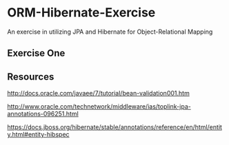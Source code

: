 # ORM-Hibernate-Exercise
An exercise in utilizing JPA and Hibernate for Object-Relational Mapping

## Exercise One

## Resources

http://docs.oracle.com/javaee/7/tutorial/bean-validation001.htm

http://www.oracle.com/technetwork/middleware/ias/toplink-jpa-annotations-096251.html

https://docs.jboss.org/hibernate/stable/annotations/reference/en/html/entity.html#entity-hibspec
